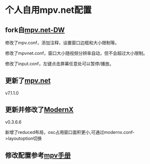 # 个人自用mpv.net配置
## fork自[mpv.net-DW](https://github.com/diana7127/mpv.net-DW)
修改了mpv.conf，添加注释，设置窗口边框和大小限制等。

修改了mpvnet.conf，窗口大小随视频分辨率自动，但不会超过大小限制。

修改了input.conf，左键点击屏幕任意处可以暂停/播放。
## 更新了[mpv.net](https://github.com/mpvnet-player/mpv.net)
v7.1.1.0
## 更新并修改了[ModernX](https://github.com/zydezu/ModernX)
v0.3.6.6

新增了reduced布局，osc占用窗口面积更小,可通过modernx.conf->layoutoption切换

## 修改配置参考[mpv手册](https://hooke007.github.io/index.html)

